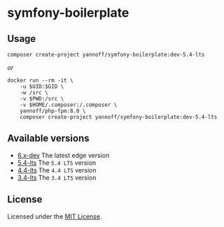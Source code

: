 # symfony-boilerplate

## Usage

```
composer create-project yannoff/symfony-boilerplate:dev-5.4-lts
```

_or_

```
docker run --rm -it \
    -u $UID:$GID \
    -w /src \
    -v $PWD:/src \
    -v $HOME/.composer:/.composer \
    yannoff/php-fpm:8.0 \
    composer create-project yannoff/symfony-boilerplate:dev-5.4-lts
```

## Available versions

- [6.x-dev](https://github.com/yannoff/symfony-boilerplate/tree/6.x-dev) The latest edge version
- [5.4-lts](https://github.com/yannoff/symfony-boilerplate/tree/5.4-lts) The `5.4 LTS` version
- [4.4-lts](https://github.com/yannoff/symfony-boilerplate/tree/4.4-lts) The `4.4 LTS` version
- [3.4-lts](https://github.com/yannoff/symfony-boilerplate/tree/3.4-lts) The `3.4 LTS` version

## License

Licensed under the [MIT License](LICENSE).
